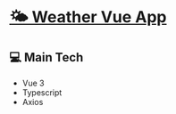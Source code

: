 # [🌤 Weather Vue App](https://filipeveronezi.github.io/weather-vue-app/)


## 💻 Main Tech

- Vue 3
- Typescript
- Axios



